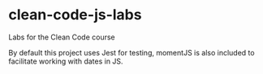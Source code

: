 # clean-code-js-labs

Labs for the Clean Code course

By default this project uses Jest for testing, momentJS is also included to facilitate working with dates in JS.
